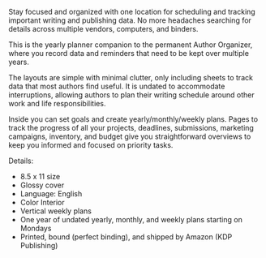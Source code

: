 Stay focused and organized with one location for scheduling and tracking important writing and publishing data. No more headaches searching for details across multiple vendors, computers, and binders. 

This is the yearly planner companion to the permanent Author Organizer, where you record data and reminders that need to be kept over multiple years.

The layouts are simple with minimal clutter, only including sheets to track data that most authors find useful. It is undated to accommodate interruptions, allowing authors to plan their writing schedule around other work and life responsibilities.

Inside you can set goals and create yearly/monthly/weekly plans. Pages to track the progress of all your projects, deadlines, submissions, marketing campaigns, inventory, and budget give you straightforward overviews to keep you informed and focused on priority tasks. 

Details:
- 8.5 x 11 size
- Glossy cover
- Language: English
- Color Interior
- Vertical weekly plans
- One year of undated yearly, monthly, and weekly plans starting on Mondays
- Printed, bound (perfect binding), and shipped by Amazon (KDP Publishing)
